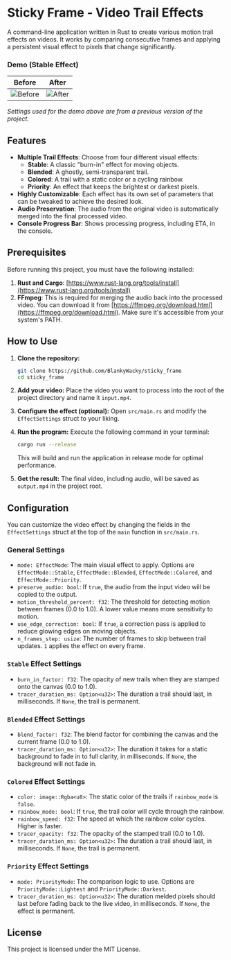 # Sticky Frame - Video Trail Effects

A command-line application written in Rust to create various motion trail effects on videos. It works by comparing consecutive frames and applying a persistent visual effect to pixels that change significantly.

### Demo (Stable Effect)

| Before | After |
| :----: | :---: |
| ![Before](assets/demo_input.gif) | ![After](assets/demo_output.gif) |

*Settings used for the demo above are from a previous version of the project.*

## Features

-   **Multiple Trail Effects**: Choose from four different visual effects:
    -   **Stable**: A classic "burn-in" effect for moving objects.
    -   **Blended**: A ghostly, semi-transparent trail.
    -   **Colored**: A trail with a static color or a cycling rainbow.
    -   **Priority**: An effect that keeps the brightest or darkest pixels.
-   **Highly Customizable**: Each effect has its own set of parameters that can be tweaked to achieve the desired look.
-   **Audio Preservation**: The audio from the original video is automatically merged into the final processed video.
-   **Console Progress Bar**: Shows processing progress, including ETA, in the console.

## Prerequisites

Before running this project, you must have the following installed:

1.  **Rust and Cargo**: [https://www.rust-lang.org/tools/install](https://www.rust-lang.org/tools/install)
2.  **FFmpeg**: This is required for merging the audio back into the processed video. You can download it from [https://ffmpeg.org/download.html](https://ffmpeg.org/download.html). Make sure it's accessible from your system's PATH.

## How to Use

1.  **Clone the repository:**
    ```bash
    git clone https://github.com/BlankyWacky/sticky_frame
    cd sticky_frame
    ```

2.  **Add your video:**
    Place the video you want to process into the root of the project directory and name it `input.mp4`.

3.  **Configure the effect (optional):**
    Open `src/main.rs` and modify the `EffectSettings` struct to your liking.

4.  **Run the program:**
    Execute the following command in your terminal:
    ```bash
    cargo run --release
    ```
    This will build and run the application in release mode for optimal performance.

5.  **Get the result:**
    The final video, including audio, will be saved as `output.mp4` in the project root.

## Configuration

You can customize the video effect by changing the fields in the `EffectSettings` struct at the top of the `main` function in `src/main.rs`.

### General Settings

-   `mode: EffectMode`: The main visual effect to apply. Options are `EffectMode::Stable`, `EffectMode::Blended`, `EffectMode::Colored`, and `EffectMode::Priority`.
-   `preserve_audio: bool`: If `true`, the audio from the input video will be copied to the output.
-   `motion_threshold_percent: f32`: The threshold for detecting motion between frames (0.0 to 1.0). A lower value means more sensitivity to motion.
-   `use_edge_correction: bool`: If `true`, a correction pass is applied to reduce glowing edges on moving objects.
-   `n_frames_step: usize`: The number of frames to skip between trail updates. `1` applies the effect on every frame.

### `Stable` Effect Settings

-   `burn_in_factor: f32`: The opacity of new trails when they are stamped onto the canvas (0.0 to 1.0).
-   `tracer_duration_ms: Option<u32>`: The duration a trail should last, in milliseconds. If `None`, the trail is permanent.

### `Blended` Effect Settings

-   `blend_factor: f32`: The blend factor for combining the canvas and the current frame (0.0 to 1.0).
-   `tracer_duration_ms: Option<u32>`: The duration it takes for a static background to fade in to full clarity, in milliseconds. If `None`, the background will not fade in.

### `Colored` Effect Settings

-   `color: image::Rgba<u8>`: The static color of the trails if `rainbow_mode` is `false`.
-   `rainbow_mode: bool`: If `true`, the trail color will cycle through the rainbow.
-   `rainbow_speed: f32`: The speed at which the rainbow color cycles. Higher is faster.
-   `tracer_opacity: f32`: The opacity of the stamped trail (0.0 to 1.0).
-   `tracer_duration_ms: Option<u32>`: The duration a trail should last, in milliseconds. If `None`, the trail is permanent.

### `Priority` Effect Settings

-   `mode: PriorityMode`: The comparison logic to use. Options are `PriorityMode::Lightest` and `PriorityMode::Darkest`.
-   `tracer_duration_ms: Option<u32>`: The duration melded pixels should last before fading back to the live video, in milliseconds. If `None`, the effect is permanent.

## License

This project is licensed under the MIT License.